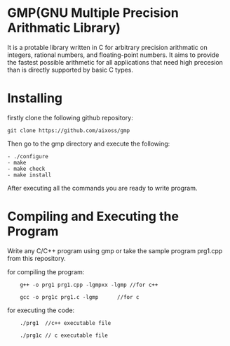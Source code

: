 # GMP(GNU Multiple Precision Arithmatic Library)

It is a protable library written in C for arbitrary precision arithmatic on integers,
rational numbers, and floating-point numbers. It aims to provide the fastest possible 
arithmetic for all applications that need high precesion than is directly supported by
basic C types.

# Installing

firstly clone the following github repository:


	git clone https://github.com/aixoss/gmp


Then go to the gmp directory and execute the following:

	- ./configure
	- make
	- make check
	- make install

After executing all the commands you are ready to write program.

# Compiling and Executing the Program
Write any C/C++ program using gmp or take the sample program prg1.cpp from this repository.

for compiling the program:

		g++ -o prg1 prg1.cpp -lgmpxx -lgmp //for c++
		
		gcc -o prg1c prg1.c -lgmp 	   //for c

for executing the code:

		./prg1	//c++ executable file

		./prg1c // c executable file


